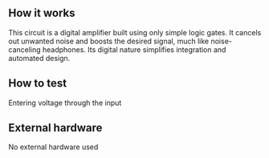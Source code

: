 <!---

This file is used to generate your project datasheet. Please fill in the information below and delete any unused
sections.

You can also include images in this folder and reference them in the markdown. Each image must be less than
512 kb in size, and the combined size of all images must be less than 1 MB.
-->

## How it works

This circuit is a digital amplifier built using only simple logic gates. It cancels out unwanted noise and boosts the desired signal, much like noise-canceling headphones. Its digital nature simplifies integration and automated design.

## How to test

Entering voltage through the input
## External hardware

No external hardware used
